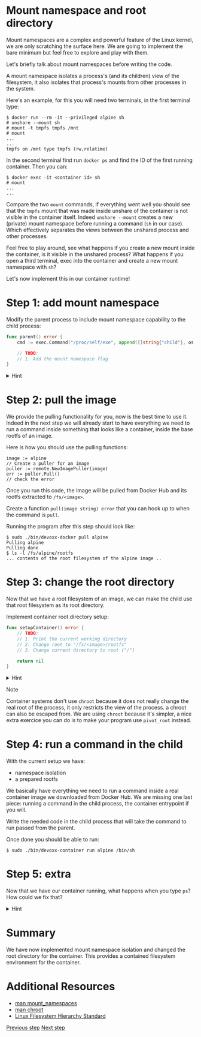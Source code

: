 # Mount namespace and root directory

Mount namespaces are a complex and powerful feature of the Linux kernel, we are
only scratching the surface here. We are going to implement the bare minimum but
feel free to explore and play with them.

Let's briefly talk about mount namespaces before writing the code.

A mount namespace isolates a process's (and its children) view of the
filesystem, it also isolates that process's mounts from other processes in the
system.

Here's an example, for this you will need two terminals, in the first terminal
type:

```console
$ docker run --rm -it --privileged alpine sh
# unshare --mount sh
# mount -t tmpfs tmpfs /mnt
# mount
...
...
tmpfs on /mnt type tmpfs (rw,relatime)
```

In the second terminal first run `docker ps` and find the ID of the first
running container. Then you can:

```console
$ docker exec -it <container id> sh
# mount
...
...
```

Compare the two `mount` commands, if everything went well you should see that
the `tmpfs` mount that was made inside unshare of the container is not visible
in the container itself. Indeed `unshare --mount` creates a new (private) mount
namespace before running a command (`sh` in our case). Which effectively
separates the views between the unshared process and other processes.

Feel free to play around, see what happens if you create a new mount inside the
container, is it visible in the unshared process? What happens if you open a
third terminal, exec into the container and create a new mount namespace with
`sh`?

Let's now implement this in our container runtime!

# Step 1: add mount namespace

Modify the parent process to include mount namespace capability to the child
process:

```go
func parent() error {
	cmd := exec.Command("/proc/self/exe", append([]string{"child"}, os.Args[	:]...)...)

	// TODO:
	// 1. Add the mount namespace flag
}
```

<details>
<summary>Hint</summary>

Use `syscall.CLONE_NEWNS` for mount namespace isolation

</details>

# Step 2: pull the image

We provide the pulling functionality for you, now is the best time to use it.
Indeed in the next step we will already start to have everything we need to run
a command inside something that looks like a container, inside the base rootfs
of an image.

Here is how you should use the pulling functions:

```golang
image := alpine
// Create a puller for an image
puller := remote.NewImagePuller(image)
err := puller.Pull()
// check the error
```

Once you run this code, the image will be pulled from Docker Hub and its rootfs
extracted to `/fs/<image>`.

Create a function `pull(image string) error` that you can hook up to when the
command is `pull`.

Running the program after this step should look like:

```console
$ sudo ./bin/devoxx-docker pull alpine
Pulling alpine
Pulling done
$ ls -l /fs/alpine/rootfs
... contents of the root filesystem of the alpine image ..
```

# Step 3: change the root directory

Now that we have a root filesystem of an image, we can make the child use that
root filesystem as its root directory.

Implement container root directory setup:

```go
func setupContainer() error {
	// TODO:
	// 1. Print the current working directory
	// 2. Change root to "/fs/<image>/rootfs"
	// 3. Change current directory to root ("/")

	return nil
}
```

<details>
<summary>Hint</summary>

Look at `syscall.Chroot` and `os.Chdir` functions

</details>

> [!NOTE]
> Container systems don't use `chroot` because it does not really change
> the real root of the process, it only restricts the view of the process. a
> chroot can also be escaped from. We are using `chroot` because it's simpler, a
> nice extra exercice you can do is to make your program use `pivot_root`
> instead.

# Step 4: run a command in the child

With the current setup we have:

- namespace isolation
- a prepared rootfs

We basically have everything we need to run a command inside a real container
image we downloaded from Docker Hub. We are missing one last piece: running a
command in the child process, the container entrypoint if you will.

Write the needed code in the child process that will take the command to run
passed from the parent.

Once done you should be able to run:

```console
$ sudo ./bin/devoxx-container run alpine /bin/sh
```

# Step 5: extra

Now that we have our container running, what happens when you type `ps`?
How could we fix that?

<details>
<summary>Hint</summary>

Look at the [default things](https://github.com/moby/moby/blob/6cbca96bfa3a2632e1636fb426ad69f9c38524d2/oci/defaults.go#L67-L110) that Docker defines for all containers, maybe take a couple?

</details>

# Summary

We have now implemented mount namespace isolation and changed the root directory
for the container. This provides a contained filesystem environment for the
container.

# Additional Resources

- [man
  mount_namespaces](https://man7.org/linux/man-pages/man7/mount_namespaces.7.html)
- [man chroot](https://man7.org/linux/man-pages/man2/chroot.2.html)
- [Linux Filesystem Hierarchy
  Standard](https://refspecs.linuxfoundation.org/FHS_3.0/fhs/index.html)

[Previous step](./03-namespace-isolation.md) [Next step](05-cgroups.md)

